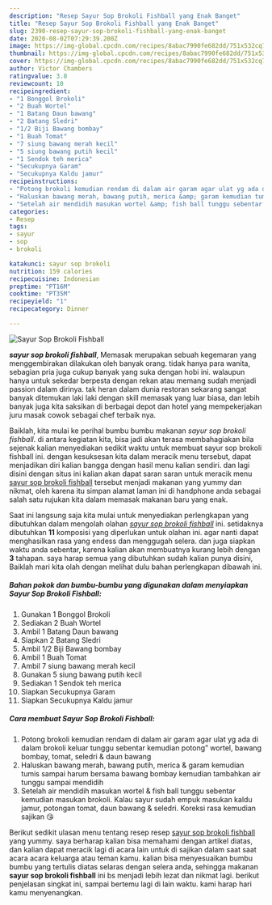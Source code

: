 ```yaml
---
description: "Resep Sayur Sop Brokoli Fishball yang Enak Banget"
title: "Resep Sayur Sop Brokoli Fishball yang Enak Banget"
slug: 2390-resep-sayur-sop-brokoli-fishball-yang-enak-banget
date: 2020-08-02T07:29:39.200Z
image: https://img-global.cpcdn.com/recipes/8abac7990fe682dd/751x532cq70/sayur-sop-brokoli-fishball-foto-resep-utama.jpg
thumbnail: https://img-global.cpcdn.com/recipes/8abac7990fe682dd/751x532cq70/sayur-sop-brokoli-fishball-foto-resep-utama.jpg
cover: https://img-global.cpcdn.com/recipes/8abac7990fe682dd/751x532cq70/sayur-sop-brokoli-fishball-foto-resep-utama.jpg
author: Victor Chambers
ratingvalue: 3.8
reviewcount: 10
recipeingredient:
- "1 Bonggol Brokoli"
- "2 Buah Wortel"
- "1 Batang Daun bawang"
- "2 Batang Sledri"
- "1/2 Biji Bawang bombay"
- "1 Buah Tomat"
- "7 siung bawang merah kecil"
- "5 siung bawang putih kecil"
- "1 Sendok teh merica"
- "Secukupnya Garam"
- "Secukupnya Kaldu jamur"
recipeinstructions:
- "Potong brokoli kemudian rendam di dalam air garam agar ulat yg ada di dalam brokoli keluar tunggu sebentar kemudian potong” wortel, bawang bombay, tomat, seledri &amp; daun bawang"
- "Haluskan bawang merah, bawang putih, merica &amp; garam kemudian tumis sampai harum bersama bawang bombay kemudian tambahkan air tunggu sampai mendidih"
- "Setelah air mendidih masukan wortel &amp; fish ball tunggu sebentar kemudian masukan brokoli. Kalau sayur sudah empuk masukan kaldu jamur, potongan tomat, daun bawang &amp; seledri. Koreksi rasa kemudian sajikan 😘"
categories:
- Resep
tags:
- sayur
- sop
- brokoli

katakunci: sayur sop brokoli 
nutrition: 159 calories
recipecuisine: Indonesian
preptime: "PT16M"
cooktime: "PT35M"
recipeyield: "1"
recipecategory: Dinner

---
```



![Sayur Sop Brokoli Fishball](https://img-global.cpcdn.com/recipes/8abac7990fe682dd/751x532cq70/sayur-sop-brokoli-fishball-foto-resep-utama.jpg)

<b><i>sayur sop brokoli fishball</i></b>, Memasak merupakan sebuah kegemaran yang menggembirakan dilakukan oleh banyak orang. tidak hanya para wanita, sebagian pria juga cukup banyak yang suka dengan hobi ini. walaupun hanya untuk sekedar berpesta dengan rekan atau memang sudah menjadi passion dalam dirinya. tak heran dalam dunia restoran sekarang sangat banyak ditemukan laki laki dengan skill memasak yang luar biasa, dan lebih banyak juga kita saksikan di berbagai depot dan hotel yang mempekerjakan juru masak cowok sebagai chef terbaik nya.

Baiklah, kita mulai ke perihal bumbu bumbu makanan <i>sayur sop brokoli fishball</i>. di antara kegiatan kita, bisa jadi akan terasa membahagiakan bila sejenak kalian menyediakan sedikit waktu untuk membuat sayur sop brokoli fishball ini. dengan kesuksesan kita dalam meracik menu tersebut, dapat menjadikan diri kalian bangga dengan hasil menu kalian sendiri. dan lagi disini dengan situs ini kalian akan dapat saran saran untuk meracik menu <u>sayur sop brokoli fishball</u> tersebut menjadi makanan yang yummy dan nikmat, oleh karena itu simpan alamat laman ini di handphone anda sebagai salah satu rujukan kita dalam memasak makanan baru yang enak.




Saat ini langsung saja kita mulai untuk menyediakan perlengkapan yang dibutuhkan dalam mengolah olahan <u><i>sayur sop brokoli fishball</i></u> ini. setidaknya dibutuhkan <b>11</b> komposisi yang diperlukan untuk olahan ini. agar nanti dapat menghasilkan rasa yang endess dan menggugah selera. dan juga siapkan waktu anda sebentar, karena kalian akan membuatnya kurang lebih dengan <b>3</b> tahapan. saya harap semua yang dibutuhkan sudah kalian punya disini, Baiklah mari kita olah dengan melihat dulu bahan perlengkapan dibawah ini.

<!--inarticleads1-->

##### Bahan pokok dan bumbu-bumbu yang digunakan dalam menyiapkan Sayur Sop Brokoli Fishball:

1. Gunakan 1 Bonggol Brokoli
1. Sediakan 2 Buah Wortel
1. Ambil 1 Batang Daun bawang
1. Siapkan 2 Batang Sledri
1. Ambil 1/2 Biji Bawang bombay
1. Ambil 1 Buah Tomat
1. Ambil 7 siung bawang merah kecil
1. Gunakan 5 siung bawang putih kecil
1. Sediakan 1 Sendok teh merica
1. Siapkan Secukupnya Garam
1. Siapkan Secukupnya Kaldu jamur




<!--inarticleads2-->

##### Cara membuat Sayur Sop Brokoli Fishball:

1. Potong brokoli kemudian rendam di dalam air garam agar ulat yg ada di dalam brokoli keluar tunggu sebentar kemudian potong” wortel, bawang bombay, tomat, seledri &amp; daun bawang
1. Haluskan bawang merah, bawang putih, merica &amp; garam kemudian tumis sampai harum bersama bawang bombay kemudian tambahkan air tunggu sampai mendidih
1. Setelah air mendidih masukan wortel &amp; fish ball tunggu sebentar kemudian masukan brokoli. Kalau sayur sudah empuk masukan kaldu jamur, potongan tomat, daun bawang &amp; seledri. Koreksi rasa kemudian sajikan 😘




Berikut sedikit ulasan menu tentang resep resep <u>sayur sop brokoli fishball</u> yang yummy. saya berharap kalian bisa memahami dengan artikel diatas, dan kalian dapat meracik lagi di acara lain untuk di sajikan dalam saat saat acara acara keluarga atau teman kamu. kalian bisa menyesuaikan bumbu bumbu yang tertulis diatas selaras dengan selera anda, sehingga makanan <b>sayur sop brokoli fishball</b> ini bs menjadi lebih lezat dan nikmat lagi. berikut penjelasan singkat ini, sampai bertemu lagi di lain waktu. kami harap hari kamu menyenangkan.
